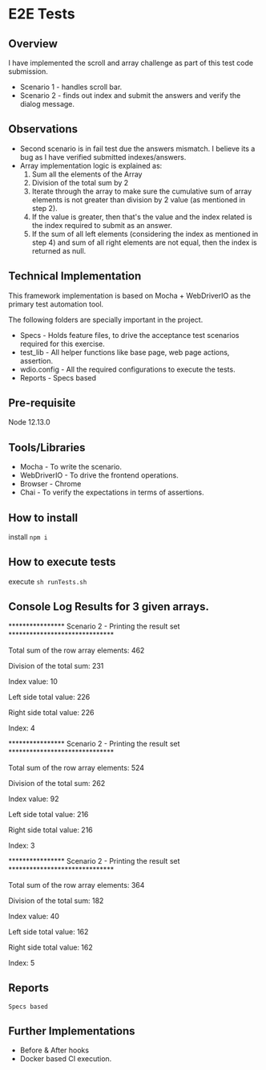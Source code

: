 # E2E Tests

## Overview
I have implemented the scroll and array challenge as part of this test code submission.
* Scenario 1 - handles scroll bar.
* Scenario 2 - finds out index and submit the answers and verify the dialog message.

## Observations
* Second scenario is in fail test due the answers mismatch. I believe its a bug as I have verified submitted indexes/answers.
* Array implementation logic is explained as:
    1. Sum all the elements of the Array 
    2. Division of the total sum by 2 
    3. Iterate through the array to make sure the cumulative sum of array elements is not greater than division by 2 value (as mentioned in step 2).
    4. If the value is greater, then that's the value and the index related is the index required to submit as an answer.
    5. If the sum of all left elements (considering the index as mentioned in step 4) and sum of all right elements are not equal, then the index is returned as null.    

## Technical Implementation
This framework implementation is based on Mocha + WebDriverIO as the primary test automation tool. 

The following folders are specially important in the project. 
* Specs - Holds feature files, to drive the acceptance test scenarios required for this exercise.
* test_lib - All helper functions like base page, web page actions, assertion.
* wdio.config - All the required configurations to execute the tests.
* Reports - Specs based

## Pre-requisite
Node 12.13.0

## Tools/Libraries
* Mocha - To write the scenario.
* WebDriverIO - To drive the frontend operations.
* Browser - Chrome
* Chai - To verify the expectations in terms of assertions.

## How to install
install
 `npm i`

## How to execute tests
execute
 `sh runTests.sh`  

## Console Log Results for 3 given arrays.

**************** Scenario 2 - Printing the result set ******************************
 
 Total sum of the row array elements: 462
 
 Division of the total sum: 231
 
 Index value: 10
 
 Left side total value: 226
 
 Right side total value: 226
 
 Index: 4
 
 **************** Scenario 2 - Printing the result set ******************************
 
 Total sum of the row array elements: 524
 
 Division of the total sum: 262
 
 Index value: 92
 
 Left side total value: 216
 
 Right side total value: 216
 
 Index: 3
 
 **************** Scenario 2 - Printing the result set ******************************
 
 Total sum of the row array elements: 364
 
 Division of the total sum: 182
 
 Index value: 40
 
 Left side total value: 162
 
 Right side total value: 162
 
 Index: 5


## Reports
`Specs based`
 
## Further Implementations
* Before & After hooks
* Docker based CI execution.
